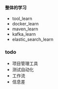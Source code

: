 #### 整体的学习
- tool_learn
- docker_learn
- maven_learn
- kafka_learn
- elastic_search_learn


### todo
- 项目管理工具
- 测试自动化
- 工作流
- 信息差